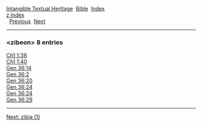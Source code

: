[Intangible Textual Heritage](../../index)  [Bible](../index) 
[Index](index)   
[z Index](_z_)  
  [Previous](c12795)  [Next](c12797) 

------------------------------------------------------------------------

### &lt;zibeon&gt; 8 entries

[Ch1 1:38](../kjv/ch1001.htm#038)  
[Ch1 1:40](../kjv/ch1001.htm#040)  
[Gen 36:14](../kjv/gen036.htm#014)  
[Gen 36:2](../kjv/gen036.htm#002)  
[Gen 36:20](../kjv/gen036.htm#020)  
[Gen 36:24](../kjv/gen036.htm#024)  
[Gen 36:24](../kjv/gen036.htm#024)  
[Gen 36:29](../kjv/gen036.htm#029)  

------------------------------------------------------------------------

[Next: zibia (1)](c12797)
